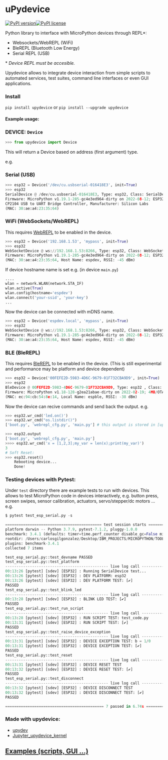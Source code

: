 # uPydevice

[![PyPI version](https://badge.fury.io/py/upydevice.svg)](https://badge.fury.io/py/upydevice)[![PyPI license](https://img.shields.io/pypi/l/ansicolortags.svg)](https://pypi.python.org/pypi/ansicolortags/)

Python library to interface with MicroPython devices through REPL*:

- Websockets/WebREPL (WiFi)
- BleREPL (Bluetooth Low Energy)
- Serial REPL (USB)

\*  *Device REPL must be accesible.*

Upydevice allows to integrate device interaction from simple scripts to automated services,  test suites, command line interfaces or even GUI applications.

### Install

`pip install upydevice`  or `pip install --upgrade upydevice`

#### Example usage:

### DEVICE: `Device`

```python
>>> from upydevice import Device
```

This will return a Device based on address (first argument) type.

e.g.

### Serial (USB)

```python
>>> esp32 = Device('/dev/cu.usbserial-016418E3', init=True)
>>> esp32
SerialDevice @ /dev/cu.usbserial-016418E3, Type: esp32, Class: SerialDevice
Firmware: MicroPython v1.19.1-285-gc4e3ed964-dirty on 2022-08-12; ESP32 module with ESP32
CP2104 USB to UART Bridge Controller, Manufacturer: Silicon Labs
(MAC: 30:ae:a4:23:35:64)
```

### WiFi (WebSockets/WebREPL)

This requires [WebREPL](http://docs.micropython.org/en/latest/esp8266/tutorial/repl.html#webrepl-a-prompt-over-wifi) to be enabled in the device.

```python
>>> esp32 = Device('192.168.1.53', 'mypass', init=True)
>>> esp32
WebSocketDevice @ ws://192.168.1.53:8266, Type: esp32, Class: WebSocketDevice
Firmware: MicroPython v1.19.1-285-gc4e3ed964-dirty on 2022-08-12; ESP32 module with ESP32
(MAC: 30:ae:a4:23:35:64, Host Name: espdev, RSSI: -45 dBm)
```

If device hostname name is set e.g. (in device `main.py`)

```python
....
wlan = network.WLAN(network.STA_IF)
wlan.active(True)
wlan.config(hostname='espdev')
wlan.connect('your-ssid', 'your-key')
...
```

Now the device can be connected with mDNS name.

```python
>>> esp32 = Device('espdev.local', 'mypass', init=True)
>>> esp32
WebSocketDevice @ ws://192.168.1.53:8266, Type: esp32, Class: WebSocketDevice
Firmware: MicroPython v1.19.1-285-gc4e3ed964-dirty on 2022-08-12; ESP32 module with ESP32
(MAC: 30:ae:a4:23:35:64, Host Name: espdev, RSSI: -45 dBm)
```

### BLE (BleREPL)

This requires [BleREPL](https://upydev.readthedocs.io/en/latest/gettingstarted.html) to be enabled in the device. (This is still experimental and performance may be platform and device dependent)

```python
>>> esp32 = Device('00FEFE2D-5983-4D6C-9679-01F732CBA9D9', init=True)
>>> esp32
BleDevice @ 00FEFE2D-5983-4D6C-9679-01F732CBA9D9, Type: esp32 , Class: BleDevice
Firmware: MicroPython v1.18-128-g2ea21abae-dirty on 2022-02-19; 4MB/OTA BLE module with ESP32
(MAC: ec:94:cb:54:8e:14, Local Name: espble, RSSI: -38 dBm)
```

Now the device can recive commands and send back the output. e.g.

```python
>>> esp32.wr_cmd('led.on()')
>>> esp32.wr_cmd("os.listdir()")
['boot.py', 'webrepl_cfg.py', 'main.py'] # this output is stored in [upydevice].output

>>> esp32.output
['boot.py', 'webrepl_cfg.py', 'main.py']
>>>> esp32.wr_cmd('x = [1,2,3];my_var = len(x);print(my_var)')
3
# Soft Reset:
>>> esp32.reset()
    Rebooting device...
    Done!
```

### Testing devices with Pytest:

Under `test` directory there are example tests to run with devices. This allows to test MicroPython code in devices interactively, e.g. button press, screen swipes, sensor calibration, actuators, servo/stepper/dc motors ...
e.g.

```python
$ pytest test_esp_serial.py -s

=========================================== test session starts ===========================================
platform darwin -- Python 3.7.9, pytest-7.1.2, pluggy-1.0.0
benchmark: 3.4.1 (defaults: timer=time.perf_counter disable_gc=False min_rounds=5 min_time=0.000005 max_time=1.0 calibration_precision=10 warmup=False warmup_iterations=100000)
rootdir: /Users/carlosgilgonzalez/Desktop/IBM_PROJECTS/MICROPYTHON/TOOLS/upydevice_.nosync/test, configfile: pytest.ini
plugins: benchmark-3.4.1
collected 7 items

test_esp_serial.py::test_devname PASSED                                                             [ 14%]
test_esp_serial.py::test_platform
---------------------------------------------- live log call ----------------------------------------------
00:13:26 [pytest] [sdev] [ESP32] : Running SerialDevice test...
00:13:26 [pytest] [sdev] [ESP32] : DEV PLATFORM: esp32
00:13:26 [pytest] [sdev] [ESP32] : DEV PLATFORM TEST: [✔]
PASSED                                                                                              [ 28%]
test_esp_serial.py::test_blink_led
---------------------------------------------- live log call ----------------------------------------------
00:13:28 [pytest] [sdev] [ESP32] : BLINK LED TEST: [✔]
PASSED                                                                                              [ 42%]
test_esp_serial.py::test_run_script
---------------------------------------------- live log call ----------------------------------------------
00:13:28 [pytest] [sdev] [ESP32] : RUN SCRIPT TEST: test_code.py
00:13:31 [pytest] [sdev] [ESP32] : RUN SCRIPT TEST: [✔]
PASSED                                                                                              [ 57%]
test_esp_serial.py::test_raise_device_exception
---------------------------------------------- live log call ----------------------------------------------
00:13:31 [pytest] [sdev] [ESP32] : DEVICE EXCEPTION TEST: b = 1/0
00:13:31 [pytest] [sdev] [ESP32] : DEVICE EXCEPTION TEST: [✔]
PASSED                                                                                              [ 71%]
test_esp_serial.py::test_reset
---------------------------------------------- live log call ----------------------------------------------
00:13:31 [pytest] [sdev] [ESP32] : DEVICE RESET TEST
00:13:32 [pytest] [sdev] [ESP32] : DEVICE RESET TEST: [✔]
PASSED                                                                                              [ 85%]
test_esp_serial.py::test_disconnect
---------------------------------------------- live log call ----------------------------------------------
00:13:32 [pytest] [sdev] [ESP32] : DEVICE DISCONNECT TEST
00:13:32 [pytest] [sdev] [ESP32] : DEVICE DISCONNECT TEST: [✔]
PASSED                                                                                              [100%]

============================================ 7 passed in 6.74s ============================================
```

### Made with upydevice:

- [upydev](https://github.com/Carglglz/upydev)
- [Jupyter_upydevice_kernel](https://github.com/Carglglz/jupyter_upydevice_kernel)

## [Examples (scripts, GUI ...)](https://github.com/Carglglz/upydevice/tree/develop/examples)
